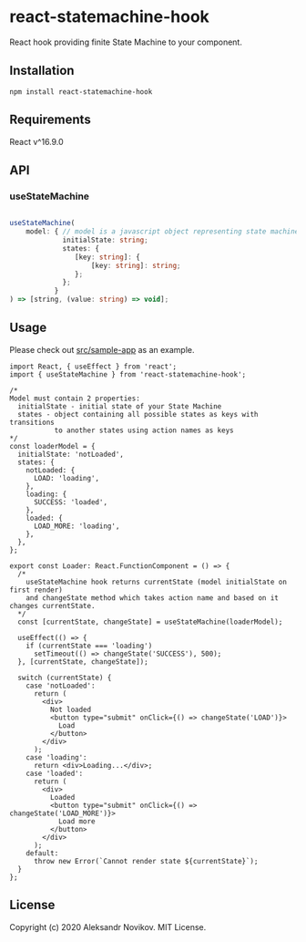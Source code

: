 # react-statemachine-hook

React hook providing finite State Machine to your component.

## Installation
```
npm install react-statemachine-hook
```

## Requirements
React v^16.9.0

## API

### useStateMachine
```typescript

useStateMachine(
    model: { // model is a javascript object representing state machine
             initialState: string;
             states: { 
                [key: string]: { 
                    [key: string]: string;
                }; 
             };
           }
) => [string, (value: string) => void];

```

## Usage

Please check out [src/sample-app](src/sample-app) as an example.

```tsx
import React, { useEffect } from 'react';
import { useStateMachine } from 'react-statemachine-hook';

/* 
Model must contain 2 properties:
  initialState - initial state of your State Machine
  states - object containing all possible states as keys with transitions
           to another states using action names as keys
*/
const loaderModel = {
  initialState: 'notLoaded',
  states: {
    notLoaded: {
      LOAD: 'loading',
    },
    loading: {
      SUCCESS: 'loaded',
    },
    loaded: {
      LOAD_MORE: 'loading',
    },
  },
};

export const Loader: React.FunctionComponent = () => {
  /* 
    useStateMachine hook returns currentState (model initialState on first render)
    and changeState method which takes action name and based on it changes currentState.
  */
  const [currentState, changeState] = useStateMachine(loaderModel);

  useEffect(() => {
    if (currentState === 'loading')
      setTimeout(() => changeState('SUCCESS'), 500);
  }, [currentState, changeState]);

  switch (currentState) {
    case 'notLoaded':
      return (
        <div>
          Not loaded
          <button type="submit" onClick={() => changeState('LOAD')}>
            Load
          </button>
        </div>
      );
    case 'loading':
      return <div>Loading...</div>;
    case 'loaded':
      return (
        <div>
          Loaded
          <button type="submit" onClick={() => changeState('LOAD_MORE')}>
            Load more
          </button>
        </div>
      );
    default:
      throw new Error(`Cannot render state ${currentState}`);
  }
};

```

## License

Copyright (c) 2020 Aleksandr Novikov. MIT License.
